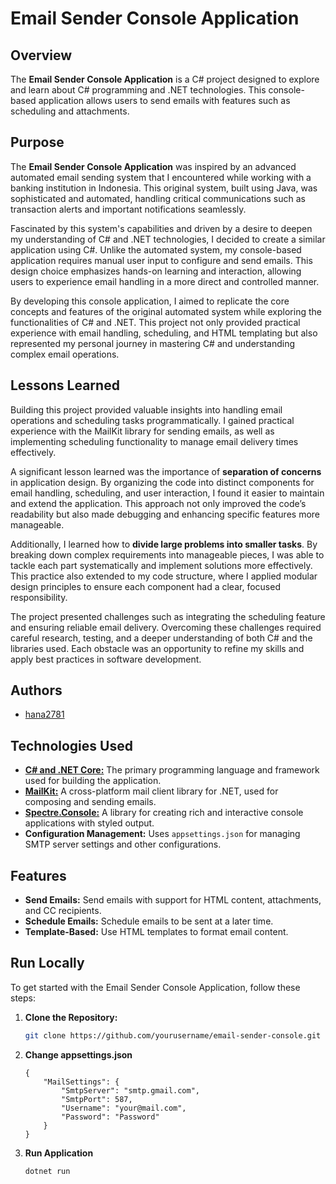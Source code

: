 # Email Sender Console Application

## Overview

The **Email Sender Console Application** is a C# project designed to explore and learn about C# programming and .NET technologies. This console-based application allows users to send emails with features such as scheduling and attachments.

## Purpose
The **Email Sender Console Application** was inspired by an advanced automated email sending system that I encountered while working with a banking institution in Indonesia. This original system, built using Java, was sophisticated and automated, handling critical communications such as transaction alerts and important notifications seamlessly.

Fascinated by this system's capabilities and driven by a desire to deepen my understanding of C# and .NET technologies, I decided to create a similar application using C#. Unlike the automated system, my console-based application requires manual user input to configure and send emails. This design choice emphasizes hands-on learning and interaction, allowing users to experience email handling in a more direct and controlled manner.

By developing this console application, I aimed to replicate the core concepts and features of the original automated system while exploring the functionalities of C# and .NET. This project not only provided practical experience with email handling, scheduling, and HTML templating but also represented my personal journey in mastering C# and understanding complex email operations.

## Lessons Learned

Building this project provided valuable insights into handling email operations and scheduling tasks programmatically. I gained practical experience with the MailKit library for sending emails, as well as implementing scheduling functionality to manage email delivery times effectively.

A significant lesson learned was the importance of **separation of concerns** in application design. By organizing the code into distinct components for email handling, scheduling, and user interaction, I found it easier to maintain and extend the application. This approach not only improved the code’s readability but also made debugging and enhancing specific features more manageable.

Additionally, I learned how to **divide large problems into smaller tasks**. By breaking down complex requirements into manageable pieces, I was able to tackle each part systematically and implement solutions more effectively. This practice also extended to my code structure, where I applied modular design principles to ensure each component had a clear, focused responsibility.

The project presented challenges such as integrating the scheduling feature and ensuring reliable email delivery. Overcoming these challenges required careful research, testing, and a deeper understanding of both C# and the libraries used. Each obstacle was an opportunity to refine my skills and apply best practices in software development.

## Authors

- [hana2781](https://www.github.com/hana2781)


## Technologies Used

- [**C# and .NET Core:**](https://dotnet.microsoft.com/en-us/) The primary programming language and framework used for building the application.
- [**MailKit:**](https://github.com/jstedfast/MailKit) A cross-platform mail client library for .NET, used for composing and sending emails.
- [**Spectre.Console:**](https://spectreconsole.net/) A library for creating rich and interactive console applications with styled output.
- **Configuration Management:** Uses `appsettings.json` for managing SMTP server settings and other configurations.

## Features

- **Send Emails:** Send emails with support for HTML content, attachments, and CC recipients.
- **Schedule Emails:** Schedule emails to be sent at a later time.
- **Template-Based:** Use HTML templates to format email content.

## Run Locally

To get started with the Email Sender Console Application, follow these steps:

1. **Clone the Repository:**
   ```bash
   git clone https://github.com/yourusername/email-sender-console.git

2. **Change appsettings.json**
   ```
   {
       "MailSettings": {
           "SmtpServer": "smtp.gmail.com",
           "SmtpPort": 587,
           "Username": "your@mail.com",
           "Password": "Password"
       }
   }
   ```
3. **Run Application**
   ```bash 
   dotnet run
   ```

    
